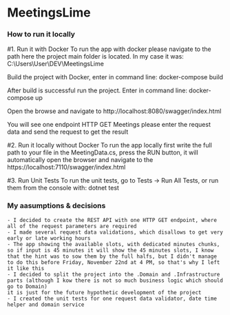 # MeetingsLime

### How to run it locally

#1. Run it with Docker
   To run the app with docker please navigate to the path here the project main folder is located.
   In my case it was:  C:\Users\User\DEV\MeetingsLime

   Build the project with Docker, enter in command line: docker-compose build

   After build is successful run the project. Enter in command line: docker-compose up

   Open the browse and navigate to http://localhost:8080/swagger/index.html

   You will see one endpoint HTTP GET Meetings please enter the request data and send the request to get the result


#2. Run it locally without Docker
   To run the app locally first write the full path to your file in the MeetingData.cs, press the RUN button, it will automatically open the browser and navigate to the https://localhost:7110/swagger/index.html

#3. Run Unit Tests
   To run the unit tests, go to Tests -> Run All Tests, or run them from the console with: dotnet test

### My aasumptions & decisions
	- I decided to create the REST API with one HTTP GET endpoint, where all of the request parameters are required
	- I made several request data validations, which disallows to get very early or late working hours
	- The app showing the available slots, with dedicated minutes chunks, so if input is 45 minutes it will show the 45 minutes slots, I know
	that the hint was to sow them by the full halfs, but I didn't manage to do this before Friday, November 22nd at 4 PM, so that's why I left it like this
	- I decided to split the project into the .Domain and .Infrastructure parts (although I kow there is not so much business logic which should go to Domain)
	it is just for the future hypothetic development of the project
	- I created the unit tests for one request data validator, date time helper and domain service
